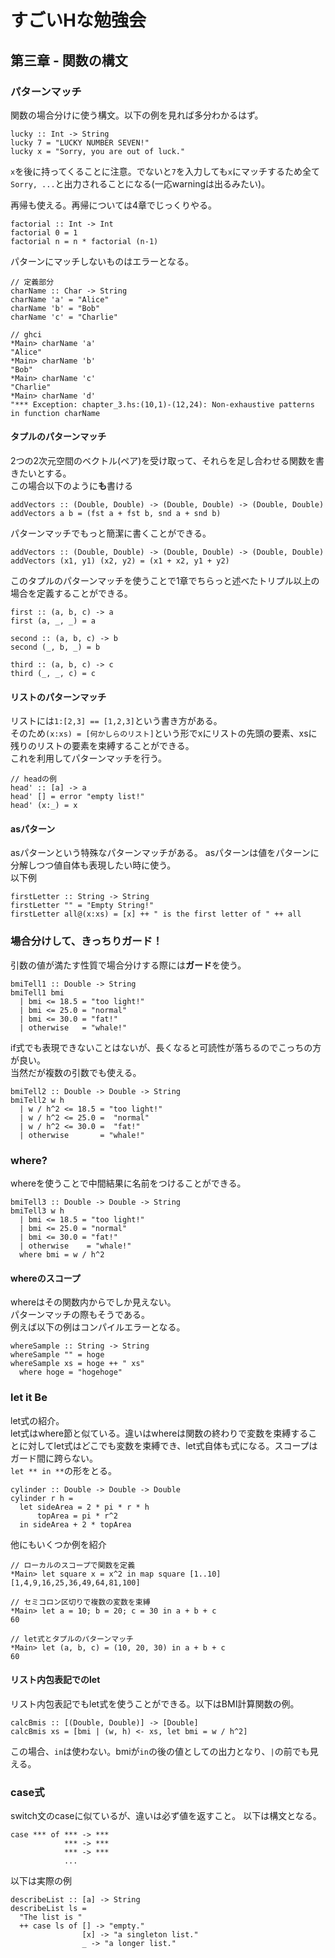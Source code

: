 # すごいHな勉強会
## 第三章 - 関数の構文

### パターンマッチ
関数の場合分けに使う構文。以下の例を見れば多分わかるはず。
```
lucky :: Int -> String
lucky 7 = "LUCKY NUMBER SEVEN!"
lucky x = "Sorry, you are out of luck."
```
`x`を後に持ってくることに注意。でないと`7`を入力しても`x`にマッチするため全て`Sorry, ...`と出力されることになる(一応warningは出るみたい)。  

再帰も使える。再帰については4章でじっくりやる。
```
factorial :: Int -> Int
factorial 0 = 1
factorial n = n * factorial (n-1)
```
パターンにマッチしないものはエラーとなる。
```
// 定義部分
charName :: Char -> String
charName 'a' = "Alice"
charName 'b' = "Bob"
charName 'c' = "Charlie"

// ghci
*Main> charName 'a'
"Alice"
*Main> charName 'b'
"Bob"
*Main> charName 'c'
"Charlie"
*Main> charName 'd'
"*** Exception: chapter_3.hs:(10,1)-(12,24): Non-exhaustive patterns in function charName
```

#### タプルのパターンマッチ
2つの2次元空間のベクトル(ペア)を受け取って、それらを足し合わせる関数を書きたいとする。  
この場合以下のように**も**書ける
```
addVectors :: (Double, Double) -> (Double, Double) -> (Double, Double)
addVectors a b = (fst a + fst b, snd a + snd b)
```
パターンマッチでもっと簡潔に書くことができる。
```
addVectors :: (Double, Double) -> (Double, Double) -> (Double, Double)
addVectors (x1, y1) (x2, y2) = (x1 + x2, y1 + y2)
```
このタプルのパターンマッチを使うことで1章でちらっと述べたトリプル以上の場合を定義することができる。
```
first :: (a, b, c) -> a
first (a, _, _) = a

second :: (a, b, c) -> b
second (_, b, _) = b

third :: (a, b, c) -> c
third (_, _, c) = c
```

#### リストのパターンマッチ
リストには`1:[2,3] == [1,2,3]`という書き方がある。  
そのため`(x:xs) = [何かしらのリスト]`という形でxにリストの先頭の要素、xsに残りのリストの要素を束縛することができる。  
これを利用してパターンマッチを行う。
```
// headの例
head' :: [a] -> a
head' [] = error "empty list!"
head' (x:_) = x
```
#### asパターン
asパターンという特殊なパターンマッチがある。
asパターンは値をパターンに分解しつつ値自体も表現したい時に使う。  
以下例
```
firstLetter :: String -> String
firstLetter "" = "Empty String!"
firstLetter all@(x:xs) = [x] ++ " is the first letter of " ++ all
```

### 場合分けして、きっちりガード！
引数の値が満たす性質で場合分けする際には**ガード**を使う。
```
bmiTell1 :: Double -> String
bmiTell1 bmi
  | bmi <= 18.5 = "too light!"
  | bmi <= 25.0 = "normal"
  | bmi <= 30.0 = "fat!"
  | otherwise   = "whale!"
```
if式でも表現できないことはないが、長くなると可読性が落ちるのでこっちの方が良い。  
当然だが複数の引数でも使える。
```
bmiTell2 :: Double -> Double -> String
bmiTell2 w h
  | w / h^2 <= 18.5 = "too light!"
  | w / h^2 <= 25.0 =  "normal"
  | w / h^2 <= 30.0 =  "fat!"
  | otherwise       = "whale!"
```

### where?
whereを使うことで中間結果に名前をつけることができる。
```
bmiTell3 :: Double -> Double -> String
bmiTell3 w h
  | bmi <= 18.5 = "too light!"
  | bmi <= 25.0 = "normal"
  | bmi <= 30.0 = "fat!"
  | otherwise    = "whale!"
  where bmi = w / h^2
```

#### whereのスコープ
whereはその関数内からでしか見えない。  
パターンマッチの際もそうである。  
例えば以下の例はコンパイルエラーとなる。
```
whereSample :: String -> String
whereSample "" = hoge
whereSample xs = hoge ++ " xs"
  where hoge = "hogehoge"
```

### let it Be
let式の紹介。  
let式はwhere節と似ている。違いはwhereは関数の終わりで変数を束縛することに対してlet式はどこでも変数を束縛でき、let式自体も式になる。スコープはガード間に跨らない。  
`let ** in **`の形をとる。
```
cylinder :: Double -> Double -> Double
cylinder r h =
  let sideArea = 2 * pi * r * h
      topArea = pi * r^2
  in sideArea + 2 * topArea
```
他にもいくつか例を紹介
```
// ローカルのスコープで関数を定義
*Main> let square x = x^2 in map square [1..10]
[1,4,9,16,25,36,49,64,81,100]

// セミコロン区切りで複数の変数を束縛
*Main> let a = 10; b = 20; c = 30 in a + b + c
60

// let式とタプルのパターンマッチ
*Main> let (a, b, c) = (10, 20, 30) in a + b + c
60
```
#### リスト内包表記でのlet
リスト内包表記でもlet式を使うことができる。以下はBMI計算関数の例。
```
calcBmis :: [(Double, Double)] -> [Double]
calcBmis xs = [bmi | (w, h) <- xs, let bmi = w / h^2]
```
この場合、`in`は使わない。bmiが`in`の後の値としての出力となり、`|`の前でも見える。

### case式
switch文のcaseに似ているが、違いは必ず値を返すこと。
以下は構文となる。
```
case *** of *** -> ***
            *** -> ***
            *** -> ***
            ...
```
以下は実際の例
```
describeList :: [a] -> String
describeList ls =
  "The list is "
  ++ case ls of [] -> "empty."
                [x] -> "a singleton list."
                _ -> "a longer list."
```
